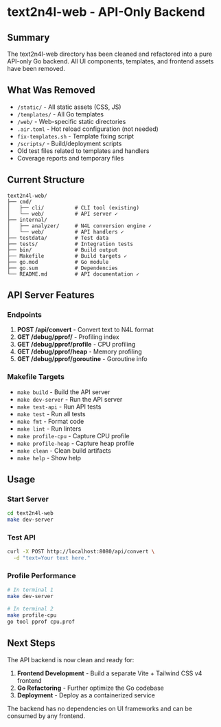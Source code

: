 # text2n4l-web - API-Only Backend

## Summary

The text2n4l-web directory has been cleaned and refactored into a pure API-only Go backend. All UI components, templates, and frontend assets have been removed.

## What Was Removed

- `/static/` - All static assets (CSS, JS)
- `/templates/` - All Go templates
- `/web/` - Web-specific static directories
- `.air.toml` - Hot reload configuration (not needed)
- `fix-templates.sh` - Template fixing script
- `/scripts/` - Build/deployment scripts
- Old test files related to templates and handlers
- Coverage reports and temporary files

## Current Structure

```
text2n4l-web/
├── cmd/
│   ├── cli/          # CLI tool (existing)
│   └── web/          # API server ✓
├── internal/
│   ├── analyzer/     # N4L conversion engine ✓
│   └── web/          # API handlers ✓
├── testdata/         # Test data
├── tests/            # Integration tests
├── bin/              # Build output
├── Makefile          # Build targets ✓
├── go.mod            # Go module
├── go.sum            # Dependencies
└── README.md         # API documentation ✓
```

## API Server Features

### Endpoints

1. **POST /api/convert** - Convert text to N4L format
2. **GET /debug/pprof/** - Profiling index
3. **GET /debug/pprof/profile** - CPU profiling
4. **GET /debug/pprof/heap** - Memory profiling
5. **GET /debug/pprof/goroutine** - Goroutine info

### Makefile Targets

- `make build` - Build the API server
- `make dev-server` - Run the API server
- `make test-api` - Run API tests
- `make test` - Run all tests
- `make fmt` - Format code
- `make lint` - Run linters
- `make profile-cpu` - Capture CPU profile
- `make profile-heap` - Capture heap profile
- `make clean` - Clean build artifacts
- `make help` - Show help

## Usage

### Start Server

```bash
cd text2n4l-web
make dev-server
```

### Test API

```bash
curl -X POST http://localhost:8080/api/convert \
  -d "text=Your text here."
```

### Profile Performance

```bash
# In terminal 1
make dev-server

# In terminal 2
make profile-cpu
go tool pprof cpu.prof
```

## Next Steps

The API backend is now clean and ready for:

1. **Frontend Development** - Build a separate Vite + Tailwind CSS v4 frontend
2. **Go Refactoring** - Further optimize the Go codebase
3. **Deployment** - Deploy as a containerized service

The backend has no dependencies on UI frameworks and can be consumed by any frontend.
